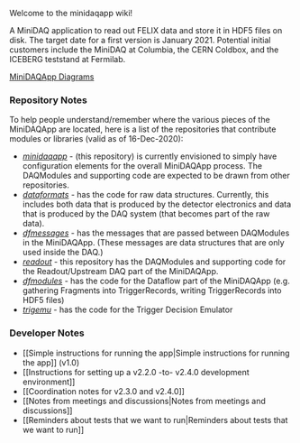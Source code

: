 Welcome to the minidaqapp wiki!

A MiniDAQ application to read out FELIX data and store it in HDF5 files on disk.
The target date for a first version is January 2021.
Potential initial customers include the MiniDAQ at Columbia, the CERN Coldbox, and the ICEBERG teststand at Fermilab.


[MiniDAQApp Diagrams](MiniDAQApp-Diagrams)

### Repository Notes

To help people understand/remember where the various pieces of the MiniDAQApp are located, here is a list of the repositories that contribute modules or libraries (valid as of 16-Dec-2020):
* [_minidaqapp_](https://github.com/DUNE-DAQ/dataformats) - (this repository) is currently envisioned to simply have configuration elements for the overall MiniDAQApp process. The DAQModules and supporting code are expected to be drawn from other repositories.
* [_dataformats_](https://github.com/DUNE-DAQ/dataformats) - has the code for raw data structures.  Currently, this includes both data that is produced by the detector electronics and data that is produced by the DAQ system (that becomes part of the raw data). 
* [_dfmessages_](https://github.com/DUNE-DAQ/dfmessages) - has the messages that are passed between DAQModules in the MiniDAQApp.  (These messages are data structures that are only used inside the DAQ.)
* [_readout_](https://github.com/DUNE-DAQ/readout) - this repository has the DAQModules and supporting code for the Readout/Upstream DAQ part of the MiniDAQApp.
* [_dfmodules_](https://github.com/DUNE-DAQ/dfmodules) - has the code for the Dataflow part of the MiniDAQApp (e.g. gathering Fragments into TriggerRecords, writing TriggerRecords into HDF5 files)
* [_trigemu_](https://github.com/DUNE-DAQ/trigemu) - has the code for the Trigger Decision Emulator

### Developer Notes
* [[Simple instructions for running the app|Simple instructions for running the app]] (v1.0)
* [[Instructions for setting up a v2.2.0 -to- v2.4.0 development environment]]
* [[Coordination notes for v2.3.0 and v2.4.0]]
* [[Notes from meetings and discussions|Notes from meetings and discussions]]
* [[Reminders about tests that we want to run|Reminders about tests that we want to run]]
